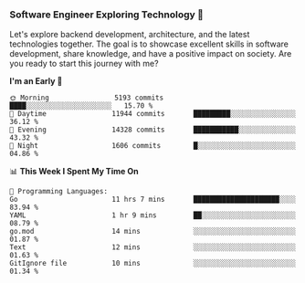 ### Software Engineer Exploring Technology 🚀 

Let's explore backend development, architecture, and the latest technologies together. The goal is to showcase excellent skills in software development, share knowledge, and have a positive impact on society. Are you ready to start this journey with me?

<!--START_SECTION:waka-->
**I'm an Early 🐤** 

```text
🌞 Morning                5193 commits        ████░░░░░░░░░░░░░░░░░░░░░   15.70 % 
🌆 Daytime                11944 commits       █████████░░░░░░░░░░░░░░░░   36.12 % 
🌃 Evening                14328 commits       ███████████░░░░░░░░░░░░░░   43.32 % 
🌙 Night                  1606 commits        █░░░░░░░░░░░░░░░░░░░░░░░░   04.86 % 
```


📊 **This Week I Spent My Time On** 

```text
💬 Programming Languages: 
Go                       11 hrs 7 mins       █████████████████████░░░░   83.94 % 
YAML                     1 hr 9 mins         ██░░░░░░░░░░░░░░░░░░░░░░░   08.79 % 
go.mod                   14 mins             ░░░░░░░░░░░░░░░░░░░░░░░░░   01.87 % 
Text                     12 mins             ░░░░░░░░░░░░░░░░░░░░░░░░░   01.63 % 
GitIgnore file           10 mins             ░░░░░░░░░░░░░░░░░░░░░░░░░   01.34 % 
```


<!--END_SECTION:waka-->
